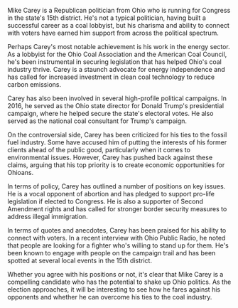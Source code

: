 Mike Carey is a Republican politician from Ohio who is running for Congress in the state's 15th district. He's not a typical politician, having built a successful career as a coal lobbyist, but his charisma and ability to connect with voters have earned him support from across the political spectrum.

Perhaps Carey's most notable achievement is his work in the energy sector. As a lobbyist for the Ohio Coal Association and the American Coal Council, he's been instrumental in securing legislation that has helped Ohio's coal industry thrive. Carey is a staunch advocate for energy independence and has called for increased investment in clean coal technology to reduce carbon emissions.

Carey has also been involved in several high-profile political campaigns. In 2016, he served as the Ohio state director for Donald Trump's presidential campaign, where he helped secure the state's electoral votes. He also served as the national coal consultant for Trump's campaign.

On the controversial side, Carey has been criticized for his ties to the fossil fuel industry. Some have accused him of putting the interests of his former clients ahead of the public good, particularly when it comes to environmental issues. However, Carey has pushed back against these claims, arguing that his top priority is to create economic opportunities for Ohioans.

In terms of policy, Carey has outlined a number of positions on key issues. He is a vocal opponent of abortion and has pledged to support pro-life legislation if elected to Congress. He is also a supporter of Second Amendment rights and has called for stronger border security measures to address illegal immigration.

In terms of quotes and anecdotes, Carey has been praised for his ability to connect with voters. In a recent interview with Ohio Public Radio, he noted that people are looking for a fighter who's willing to stand up for them. He's been known to engage with people on the campaign trail and has been spotted at several local events in the 15th district.

Whether you agree with his positions or not, it's clear that Mike Carey is a compelling candidate who has the potential to shake up Ohio politics. As the election approaches, it will be interesting to see how he fares against his opponents and whether he can overcome his ties to the coal industry.
